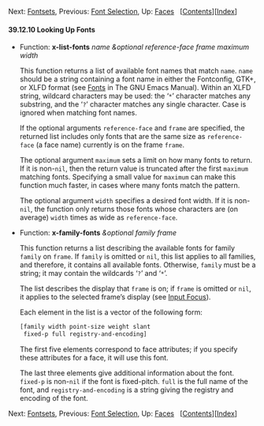 

Next: [Fontsets](Fontsets.html), Previous: [Font Selection](Font-Selection.html), Up: [Faces](Faces.html)   \[[Contents](index.html#SEC_Contents "Table of contents")]\[[Index](Index.html "Index")]

#### 39.12.10 Looking Up Fonts

*   Function: **x-list-fonts** *name \&optional reference-face frame maximum width*

    This function returns a list of available font names that match `name`. `name` should be a string containing a font name in either the Fontconfig, GTK+, or XLFD format (see [Fonts](https://www.gnu.org/software/emacs/manual/html_node/emacs/Fonts.html#Fonts) in The GNU Emacs Manual). Within an XLFD string, wildcard characters may be used: the ‘`*`’ character matches any substring, and the ‘`?`’ character matches any single character. Case is ignored when matching font names.

    If the optional arguments `reference-face` and `frame` are specified, the returned list includes only fonts that are the same size as `reference-face` (a face name) currently is on the frame `frame`.

    The optional argument `maximum` sets a limit on how many fonts to return. If it is non-`nil`, then the return value is truncated after the first `maximum` matching fonts. Specifying a small value for `maximum` can make this function much faster, in cases where many fonts match the pattern.

    The optional argument `width` specifies a desired font width. If it is non-`nil`, the function only returns those fonts whose characters are (on average) `width` times as wide as `reference-face`.

<!---->

*   Function: **x-family-fonts** *\&optional family frame*

    This function returns a list describing the available fonts for family `family` on `frame`. If `family` is omitted or `nil`, this list applies to all families, and therefore, it contains all available fonts. Otherwise, `family` must be a string; it may contain the wildcards ‘`?`’ and ‘`*`’.

    The list describes the display that `frame` is on; if `frame` is omitted or `nil`, it applies to the selected frame’s display (see [Input Focus](Input-Focus.html)).

    Each element in the list is a vector of the following form:

    ```lisp
    [family width point-size weight slant
     fixed-p full registry-and-encoding]
    ```

    The first five elements correspond to face attributes; if you specify these attributes for a face, it will use this font.

    The last three elements give additional information about the font. `fixed-p` is non-`nil` if the font is fixed-pitch. `full` is the full name of the font, and `registry-and-encoding` is a string giving the registry and encoding of the font.

Next: [Fontsets](Fontsets.html), Previous: [Font Selection](Font-Selection.html), Up: [Faces](Faces.html)   \[[Contents](index.html#SEC_Contents "Table of contents")]\[[Index](Index.html "Index")]
